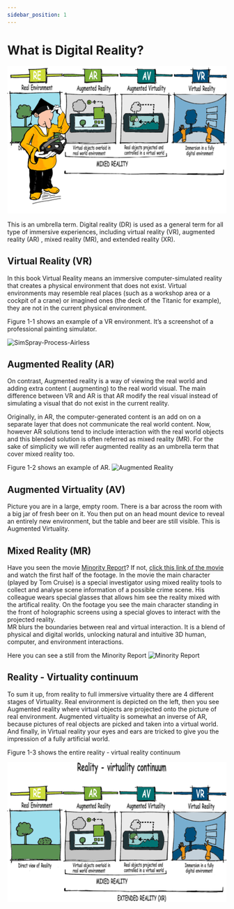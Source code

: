 ```yaml
---
sidebar_position: 1
---
```

# What is Digital Reality?
![what is digital reality](./whatis_DR.png)

This is an umbrella term. Digital reality (DR) is used as a general term for all type of immersive experiences, including virtual reality (VR), augmented reality (AR) , mixed reality (MR), and extended reality (XR). 
## Virtual Reality (VR)
In this book Virtual Reality means an immersive computer-simulated reality that creates a physical environment that does not exist. Virtual environments may resemble real places (such as a workshop area or a cockpit of a crane) or imagined ones (the deck of the Titanic for example), they are not in the current physical environment.

Figure 1-1 shows an example of a VR environment. It’s a screenshot of a professional painting simulator.

![SimSpray-Process-Airless](./SimSpray-Process-Airless_600.png)


## Augmented Reality (AR)
On contrast, Augmented reality is a way of viewing the real world and adding extra content ( augmenting) to the real world visual.  The main difference between VR and AR is that AR modify the real visual instead of simulating a visual that do not exist in the current reality. 

Originally, in AR, the computer-generated content is an add on on a separate layer that does not communicate the real world content.  Now, however AR solutions tend to include interaction with the real world objects and this blended solution is often referred as mixed reality (MR). For the sake of simplicity we will refer augmented reality as an umbrella term that cover mixed reality too. 

Figure 1-2 shows an example of AR.
![Augmented Reality](/img/png/Augmented_reality_temporary_600.png)

## Augmented Virtuality (AV)
Picture you are in a large, empty room. There is a bar across the room with a big jar of fresh beer on it. You then put on an head mount device to reveal an entirely new environment, but the table and beer are still visible. This is Augmented Virtuality.

## Mixed Reality (MR)
Have you seen the movie [Minority Report](https://www.imdb.com/title/tt0181689/)? If not, [click this link of the movie](https://www.youtube.com/watch?v=BmSarhudhiY) and watch the first half of the footage. In the movie the main character (played by Tom Cruise) is a special investigator using mixed reality tools to collect and analyse scene information of a possible crime scene. His colleague wears special glasses that allows him see the reality mixed with the artifical reality. On the footage you see the main character standing in the front of holographic screens using a special gloves to interact with the projected reality.  
MR blurs the boundaries between real and virtual interaction. It is a blend of physical and digital worlds, unlocking natural and intuitive 3D human, computer, and environment interactions.

Here you can see a still from the Minority Report
![Minority Report](/img/png/Minority_report.png)


## Reality - Virtuality continuum

To sum it up, from reality to full immersive virtuality there are 4 different stages of Virtuality. Real environment is depicted on the left, then you see Augmented reality where virtual objects are projected onto the picture of real environment. Augmented virtuality is somewhat an inverse of AR, because pictures of real objects are picked and taken into a virtual world. And finally, in Virtual reality your eyes and ears are tricked to give you the impression of a fully artificial world. 

Figure 1-3 shows the entire reality - virtual reality continuum

![](./reality_continuum_freehand_coloured_texted.png)